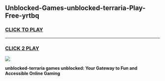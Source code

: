 
## Unblocked-Games-unblocked-terraria-Play-Free-yrtbq
<h3>
<a href="https://premium76.site?title=unblocked-terraria&ref=10A">CLICK TO PLAY</a></h3>
<hr>

<h3>
<a href="https://premium76.site?title=unblocked-terraria&ref=10A">CLICK 2 PLAY</a>
  
</h3>

<a href="https://premium76.site?title=unblocked-terraria&ref=10A"><img src="https://clearcache.store/games.png"></a>


**unblocked-terraria games unblocked: Your Gateway to Fun and Accessible Online Gaming**
